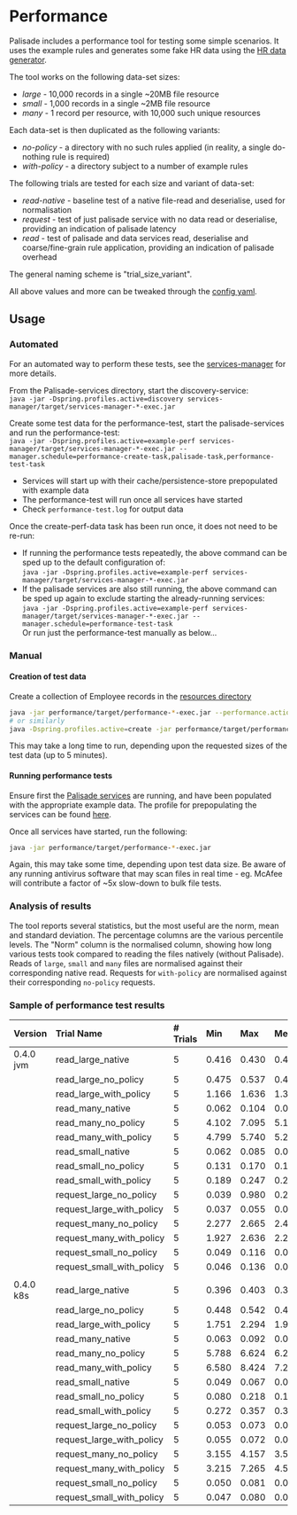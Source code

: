 <!---
Copyright 2018-2021 Crown Copyright

Licensed under the Apache License, Version 2.0 (the "License");
you may not use this file except in compliance with the License.
You may obtain a copy of the License at

  http://www.apache.org/licenses/LICENSE-2.0

Unless required by applicable law or agreed to in writing, software
distributed under the License is distributed on an "AS IS" BASIS,
WITHOUT WARRANTIES OR CONDITIONS OF ANY KIND, either express or implied.
See the License for the specific language governing permissions and
limitations under the License.
--->

# Performance

Palisade includes a performance tool for testing some simple scenarios.
It uses the example rules and generates some fake HR data using the [HR data generator](../hr-data-generator/README.md).

The tool works on the following data-set sizes:
* *large* - 10,000 records in a single ~20MB file resource
* *small* - 1,000 records in a single ~2MB file resource
* *many* - 1 record per resource, with 10,000 such unique resources

Each data-set is then duplicated as the following variants:
* *no-policy* - a directory with no such rules applied (in reality, a single do-nothing rule is required)
* *with-policy* - a directory subject to a number of example rules

The following trials are tested for each size and variant of data-set:
* *read-native* - baseline test of a native file-read and deserialise, used for normalisation
* *request* - test of just palisade service with no data read or deserialise, providing an indication of palisade latency
* *read* - test of palisade and data services read, deserialise and coarse/fine-grain rule application, providing an indication of palisade overhead

The general naming scheme is "trial_size_variant".

All above values and more can be tweaked through the [config yaml](src/main/resources/application.yaml).



## Usage

### Automated
For an automated way to perform these tests, see the [services-manager](https://github.com/gchq/Palisade-services/blob/develop/services-manager/README.md) for more details.

From the Palisade-services directory, start the discovery-service:  
`java -jar -Dspring.profiles.active=discovery services-manager/target/services-manager-*-exec.jar`

Create some test data for the performance-test, start the palisade-services and run the performance-test:  
`java -jar -Dspring.profiles.active=example-perf services-manager/target/services-manager-*-exec.jar --manager.schedule=performance-create-task,palisade-task,performance-test-task`
 * Services will start up with their cache/persistence-store prepopulated with example data
 * The performance-test will run once all services have started
 * Check `performance-test.log` for output data

Once the create-perf-data task has been run once, it does not need to be re-run:
 * If running the performance tests repeatedly, the above command can be sped up to the default configuration of:  
   `java -jar -Dspring.profiles.active=example-perf services-manager/target/services-manager-*-exec.jar`  
 * If the palisade services are also still running, the above command can be sped up again to exclude starting the already-running services:  
   `java -jar -Dspring.profiles.active=example-perf services-manager/target/services-manager-*-exec.jar --manager.schedule=performance-test-task`  
   Or run just the performance-test manually as below...


### Manual

#### Creation of test data
Create a collection of Employee records in the [resources directory](/resources/data)
```bash
java -jar performance/target/performance-*-exec.jar --performance.action=create
# or similarly
java -Dspring.profiles.active=create -jar performance/target/performance-*-exec.jar
```
This may take a long time to run, depending upon the requested sizes of the test data (up to 5 minutes).

#### Running performance tests
Ensure first the [Palisade services](https://github.com/gchq/Palisade-services/) are running, and have been populated with the appropriate example data.
The profile for prepopulating the services can be found [here](../example-library/src/main/resources/application-example-perf.yaml).

Once all services have started, run the following:
```bash
java -jar performance/target/performance-*-exec.jar
```

Again, this may take some time, depending upon test data size.
Be aware of any running antivirus software that may scan files in real time - eg. McAfee will contribute a factor of ~5x slow-down to bulk file tests.


### Analysis of results
The tool reports several statistics, but the most useful are the norm, mean and standard deviation.
The percentage columns are the various percentile levels.
The "Norm" column is the normalised column, showing how long various tests took compared to reading the files natively (without Palisade).
Reads of `large`, `small` and `many` files are normalised against their corresponding native read.
Requests for `with-policy` are normalised against their corresponding `no-policy` requests.


### Sample of performance test results
| Version   | Trial Name                | # Trials | Min      | Max      | Mean     | Std.dev. | 25%      | 50%      | 75%      | 99%      | Norm
|:----------|:--------------------------|:---------|:---------|:---------|:---------|:---------|:---------|:---------|:---------|:---------|:---------
| 0.4.0 jvm | read_large_native         | 5        | 0.416    | 0.430    | 0.425    | 0.005    | 0.424    | 0.428    | 0.429    | 0.430    | 1.000
|           | read_large_no_policy      | 5        | 0.475    | 0.537    | 0.493    | 0.022    | 0.479    | 0.486    | 0.488    | 0.535    | 1.159
|           | read_large_with_policy    | 5        | 1.166    | 1.636    | 1.332    | 0.170    | 1.227    | 1.236    | 1.394    | 1.627    | 3.132
|           | read_many_native          | 5        | 0.062    | 0.104    | 0.074    | 0.015    | 0.065    | 0.067    | 0.069    | 0.103    | 1.000
|           | read_many_no_policy       | 5        | 4.102    | 7.095    | 5.193    | 1.071    | 4.492    | 4.674    | 5.601    | 7.036    | 70.642
|           | read_many_with_policy     | 5        | 4.799    | 5.740    | 5.273    | 0.309    | 5.133    | 5.303    | 5.390    | 5.726    | 71.731
|           | read_small_native         | 5        | 0.062    | 0.085    | 0.071    | 0.009    | 0.065    | 0.065    | 0.078    | 0.085    | 1.000
|           | read_small_no_policy      | 5        | 0.131    | 0.170    | 0.154    | 0.013    | 0.150    | 0.158    | 0.163    | 0.170    | 2.169
|           | read_small_with_policy    | 5        | 0.189    | 0.247    | 0.222    | 0.023    | 0.200    | 0.232    | 0.242    | 0.247    | 3.119
|           | request_large_no_policy   | 5        | 0.039    | 0.980    | 0.261    | 0.360    | 0.083    | 0.091    | 0.114    | 0.945    | 1.000
|           | request_large_with_policy | 5        | 0.037    | 0.055    | 0.044    | 0.007    | 0.038    | 0.045    | 0.047    | 0.055    | 0.170
|           | request_many_no_policy    | 5        | 2.277    | 2.665    | 2.490    | 0.140    | 2.384    | 2.533    | 2.589    | 2.662    | 1.000
|           | request_many_with_policy  | 5        | 1.927    | 2.636    | 2.219    | 0.282    | 1.991    | 2.069    | 2.473    | 2.630    | 0.891
|           | request_small_no_policy   | 5        | 0.049    | 0.116    | 0.071    | 0.024    | 0.056    | 0.057    | 0.074    | 0.115    | 1.000
|           | request_small_with_policy | 5        | 0.046    | 0.136    | 0.096    | 0.029    | 0.097    | 0.098    | 0.105    | 0.134    | 1.366
|           |                           |          |          |          |          |          |          |          |          |          |
| 0.4.0 k8s | read_large_native         | 5        | 0.396    | 0.403    | 0.399    | 0.003    | 0.397    | 0.398    | 0.402    | 0.403    | 1.000
|           | read_large_no_policy      | 5        | 0.448    | 0.542    | 0.474    | 0.035    | 0.448    | 0.455    | 0.475    | 0.539    | 1.186
|           | read_large_with_policy    | 5        | 1.751    | 2.294    | 1.968    | 0.192    | 1.810    | 1.939    | 2.046    | 2.284    | 4.930
|           | read_many_native          | 5        | 0.063    | 0.092    | 0.071    | 0.011    | 0.064    | 0.065    | 0.069    | 0.091    | 1.000
|           | read_many_no_policy       | 5        | 5.788    | 6.624    | 6.293    | 0.302    | 6.126    | 6.415    | 6.513    | 6.620    | 89.146
|           | read_many_with_policy     | 5        | 6.580    | 8.424    | 7.253    | 0.623    | 6.995    | 7.029    | 7.237    | 8.377    | 102.747
|           | read_small_native         | 5        | 0.049    | 0.067    | 0.059    | 0.007    | 0.053    | 0.061    | 0.064    | 0.066    | 1.000
|           | read_small_no_policy      | 5        | 0.080    | 0.218    | 0.162    | 0.045    | 0.170    | 0.171    | 0.172    | 0.216    | 2.760
|           | read_small_with_policy    | 5        | 0.272    | 0.357    | 0.311    | 0.029    | 0.293    | 0.309    | 0.321    | 0.356    | 5.291
|           | request_large_no_policy   | 5        | 0.053    | 0.073    | 0.061    | 0.008    | 0.055    | 0.057    | 0.066    | 0.073    | 1.000
|           | request_large_with_policy | 5        | 0.055    | 0.072    | 0.066    | 0.006    | 0.066    | 0.067    | 0.071    | 0.072    | 1.087
|           | request_many_no_policy    | 5        | 3.155    | 4.157    | 3.591    | 0.350    | 3.294    | 3.647    | 3.703    | 4.139    | 1.000
|           | request_many_with_policy  | 5        | 3.215    | 7.265    | 4.572    | 1.656    | 3.298    | 3.319    | 5.762    | 7.205    | 1.273
|           | request_small_no_policy   | 5        | 0.050    | 0.081    | 0.065    | 0.011    | 0.057    | 0.064    | 0.074    | 0.081    | 1.000
|           | request_small_with_policy | 5        | 0.047    | 0.080    | 0.058    | 0.011    | 0.052    | 0.054    | 0.055    | 0.079    | 0.883
